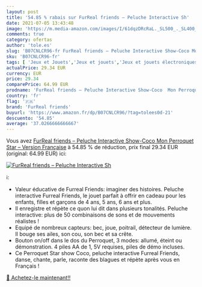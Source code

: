 ```yaml
---
layout: post
title: '54.85 % rabais sur FurReal friends – Peluche Interactive Sh'
date: 2021-07-05 13:43:48
image: 'https://m.media-amazon.com/images/I/61dqzDRcRaL._SL500_._SL400_.jpg'
comments: true
category: ofertas
author: 'tole.es'
slug: 'B07CNLCR96-fr FurReal friends – Peluche Interactive Show-Coco Mon...'
sku: 'B07CNLCR96-fr'
tags: [ 'Jeux et Jouets','Jeux et jouets','Jeux et jouets électroniques','Peluches et animaux interactifs','furreal friends', ]
actualPrice: 29.34 EUR
currency: EUR
price: 29.34
comparePrice: 64.99 EUR
prodname: 'FurReal friends – Peluche Interactive Show-Coco  Mon Perroquet Star – Version Française'
country: 'fr'
flag: '🇫🇷'
brand: 'FurReal friends'
buyurl: 'https://www.amazon.fr/dp/B07CNLCR96/?tag=tolees0d-21'
descuento: '54.85'
average: '37.0266666666667'
---
```


Vous avez [FurReal friends – Peluche Interactive Show-Coco  Mon Perroquet Star – Version Française](https://www.amazon.fr/dp/B07CNLCR96/?tag=tolees0d-21)  à  54.85 % de réduction, prix final  29.34 EUR (original: 64.99 EUR) ici:

[![FurReal friends – Peluche Interactive Sh](https://m.media-amazon.com/images/I/61dqzDRcRaL._SL500_._SL400_.jpg)](https://www.amazon.fr/dp/B07CNLCR96/?tag=tolees0d-21)

ℹ️:

- Valeur éducative de Furreal Friends: imaginer des histoires. Peluche interactive Furreal Friends, le jouet parfait à offrir en cadeau pour les enfants, filles et garçons de 4 ans, 5 ans, 6 ans et plus.
- Il enregistre et répète ce quon lui dit dans plusieurs tonalités. Peluche interactive: plus de 50 combinaisons de sons et de mouvements réalistes !
- Equipé de nombreux capteurs: bec, joue, poitrail, détecteur de lumière. Il bouge ses ailes, son cou, son bec et sa crête.
- Bouton on/off dans le dos du Perroquet, 3 modes: allumé, éteint ou démonstration. 4 piles AA de 1, 5V requises, piles de démo incluses.
- Ce Perroquet Star show Coco, peluche interactive Furreal Friends, danse, chante, parle, raconte des blagues et répète après vous en Français !

[🛒 Achetez-le maintenant!!](https://www.amazon.fr/dp/B07CNLCR96/?tag=tolees0d-21)
